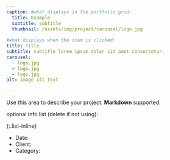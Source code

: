 ```yaml
---
caption: #what displays in the portfolio grid:
  title: Example
  subtitle: subtitle
  thumbnail: /assets/img/project/carousel/logo.jpg
  
#what displays when the item is clicked:
title: Title
subtitle: subtitle lorem ipsum dolor sit amet consectetur.
carousel:
  - logo.jpg
  - logo.jpg
  - logo.jpg
alt: image alt text

---
```

Use this area to describe your project. **Markdown** supported.

optional info list (delete if not using):

{:.list-inline} 
- Date: 
- Client: 
- Category: 

